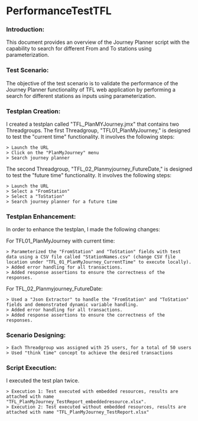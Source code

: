 # PerformanceTestTFL
### Introduction:

This document provides an overview of the Journey Planner script with the capability to search for different From and To stations using parameterization. 

### Test Scenario:

The objective of the test scenario is to validate the performance of the Journey Planner functionality of TFL web application by performing a search for different stations as inputs using parameterization.

### Testplan Creation:

I created a testplan called "TFL_PlanMYJourney.jmx" that contains two Threadgroups. The first Threadgroup, "TFL01_PlanMyJourney," is designed to test the "current time" functionality. It involves the following steps:

	> Launch the URL  
	> Click on the "PlanMyJourney" menu  
	> Search journey planner
  
The second Threadgroup, "TFL_02_Planmyjourney_FutureDate," is designed to test the "future time" functionality. It involves the following steps:

	> Launch the URL
	> Select a "FromStation"
	> Select a "ToStation"
	> Search journey planner for a future time

### Testplan Enhancement:

In order to enhance the testplan, I made the following changes:

For TFL01_PlanMyJourney with current time:

	> Parameterized the "FromStation" and "ToStation" fields with test data using a CSV file called "StationNames.csv" (change CSV file location under "TFL_01_PlanMyJourney_CurrentTime" to execute locally).
	> Added error handling for all transactions.
	> Added response assertions to ensure the correctness of the responses.

For TFL_02_Planmyjourney_FutureDate:

	> Used a "Json Extractor" to handle the "FromStation" and "ToStation" fields and demonstrated dynamic variable handling.  
	> Added error handling for all transactions.  
	> Added response assertions to ensure the correctness of the responses.

### Scenario Designing:

	> Each Threadgroup was assigned with 25 users, for a total of 50 users
	> Used "think time" concept to achieve the desired transactions

### Script Execution:

I executed the test plan twice. 

	> Execution 1: Test executed with embedded resources, results are attached with name "TFL_PlanMyJourney_TestReport_embeddedresource.xlsx". 
	> Execution 2: Test executed without embedded resources, results are attached with name "TFL_PlanMyJourney_TestReport.xlsx"
